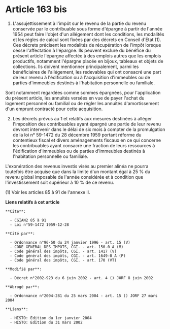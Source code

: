 # Article 163 bis

1. L'assujettissement à l'impôt sur le revenu de la partie du revenu conservée par le contribuable sous forme d'épargne à
partir de l'année 1954 peut faire l'objet d'un allégement dont les conditions, les modalités et les règles de calcul sont
fixées par des décrets en Conseil d'Etat (1). Ces décrets précisent les modalités de récupération de l'impôt lorsque cesse
l'affectation à l'épargne. Ils peuvent exclure du bénéfice du présent article l'épargne affectée à des emplois autres que les
emplois productifs, notamment l'épargne placée en bijoux, tableaux et objets de collections. Ils doivent mentionner
principalement, parmi les bénéficiaires de l'allégement, les redevables qui ont consacré une part de leur revenu à
l'édification ou à l'acquisition d'immeubles ou de parties d'immeubles destinés à l'habitation personnelle ou familiale.

Sont notamment regardées comme sommes épargnées, pour l'application du présent article, les annuités versées en vue de payer
l'achat du logement personnel ou familial ou de régler les annuités d'amortissement d'un emprunt contracté pour cette
acquisition.

2. Les décrets prévus au 1 et relatifs aux mesures destinées à alléger l'imposition des contribuables ayant épargné une
partie de leur revenu devront intervenir dans le délai de six mois à compter de la promulgation de la loi n° 59-1472 du 28
décembre 1959 portant réforme du contentieux fiscal et divers aménagements fiscaux en ce qui concerne les contribuables ayant
consacré une fraction de leurs ressources à l'édification d'immeubles ou de parties d'immeubles destinés à l'habitation
personnelle ou familiale.

L'exonération des revenus investis visés au premier alinéa ne pourra toutefois être acquise que dans la limite d'un montant
égal à 25 % du revenu global imposable de l'année considérée et à condition que l'investissement soit supérieur à 10 % de ce
revenu.

(1) Voir les articles 85 à 91 de l'annexe II.

**Liens relatifs à cet article**

	**Cite**:

	  - CGIAN2 85 à 91
	  - Loi n°59-1472 1959-12-28

	**Cité par**:

	  - Ordonnance n°96-50 du 24 janvier 1996 - art. 15 (V)
	  - CODE GENERAL DES IMPOTS, CGI. - art. 150-0 A (M)
	  - Code général des impôts, CGI. - art. 1417 (V)
	  - Code général des impôts, CGI. - art. 1649-0 A (P)
	  - Code général des impôts, CGI. - art. 170 (VT)

	**Modifié par**:

	  - Décret n°2002-923 du 6 juin 2002 - art. 4 () JORF 8 juin 2002

	**Abrogé par**:

	  - Ordonnance n°2004-281 du 25 mars 2004 - art. 15 () JORF 27 mars 2004

	**Liens**:

	  - HISTO: Edition du 1er janvier 2004
	  - HISTO: Edition du 31 mars 2002
